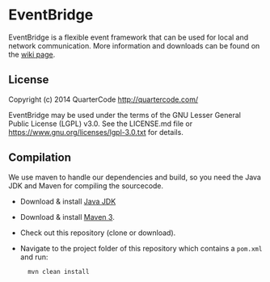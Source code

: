 EventBridge
===========

EventBridge is a flexible event framework that can be used for local and network communication.
More information and downloads can be found on the [wiki page](http://quartercode.com/wiki/EventBridge).

License
-------

Copyright (c) 2014 QuarterCode <http://quartercode.com/>

EventBridge may be used under the terms of the GNU Lesser General Public License (LGPL) v3.0. See the LICENSE.md file or https://www.gnu.org/licenses/lgpl-3.0.txt for details.

Compilation
-----------

We use maven to handle our dependencies and build, so you need the Java JDK and Maven for compiling the sourcecode.

* Download & install [Java JDK](http://www.oracle.com/technetwork/java/javase/downloads/index.html)
* Download & install [Maven 3](http://maven.apache.org/download.cgi).
* Check out this repository (clone or download).
* Navigate to the project folder of this repository which contains a `pom.xml` and run:

        mvn clean install
